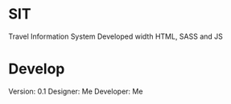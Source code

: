 # SIT

Travel Information System
Developed width HTML, SASS and JS

# Develop

Version: 0.1
Designer: Me
Developer: Me
